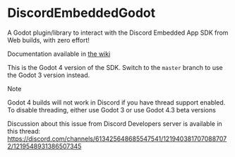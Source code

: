 # DiscordEmbeddedGodot

A Godot plugin/library to interact with the Discord Embedded App SDK from Web builds, with zero effort!

Documentation available in [the wiki](https://github.com/kuylar/discord-embedded-godot/wiki)

This is the Godot 4 version of the SDK. Switch to the `master` branch to use the Godot 3 version instead.

> [!NOTE]
> Godot 4 builds will not work in Discord if you have thread support enabled. To disable threading, either use Godot 3 or use Godot 4.3 beta versions
>
> Discussion about this issue from Discord Developers server is available in this thread: https://discord.com/channels/613425648685547541/1219403817070887072/1219548931386507345
